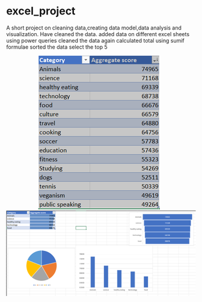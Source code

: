 # excel_project
A short project on cleaning data,creating data model,data analysis and visualization.
Have cleaned the data.
added data on different excel sheets using power queries
cleaned the data again
calculated total using sumif formulae
sorted the data
select the top 5


<p align='center'>
  <a href="#"><img src="https://raw.githubusercontent.com/D-Sreshta/excel_project/main/Aggregate%20Scores.png"></a>
  &nbsp;&nbsp;
 <a href="#"><img src="https://raw.githubusercontent.com/D-Sreshta/excel_project/main/Top%205.png"></a>
  &nbsp;&nbsp;
</p>
